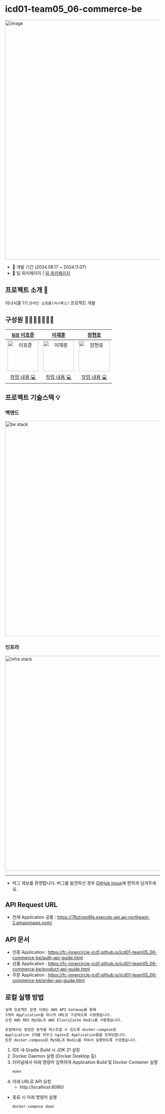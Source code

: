 # icd01-team05_06-commerce-be
<img width="779" alt="image" src="https://github.com/user-attachments/assets/ddf08a52-1a92-40a1-99e9-df6c606b70e5">


- 🚚 개발 기간 (2024.08.17 ~ 2024.11.07)
- 📝 팀 위키페이지 | [팀 위키페이지](https://github.com/FC-InnerCircle/icd01-team05_06-commerce-be/wiki)

## 프로젝트 소개 📝
이너서클 1기 `온라인 쇼핑몰(이너북스)` 프로젝트 개발

## 구성원 👨‍👨‍👧‍👧👩‍👦‍👦
|  [`팀장` 이호준](https://github.com/psh10066)|  [이재훈](https://github.com/hun-cloud)  |  [장현호](https://github.com/hyunolike)  | 
| :----------: |  :--------:  |  :--------:  |  
| <img src="https://avatars.githubusercontent.com/psh10066" width=100px alt="이호준"/>| <img src="https://avatars.githubusercontent.com/hun-cloud" width=100px alt="이재훈"/>  | <img src="https://avatars.githubusercontent.com/hyunolike" width=100px alt="장현호"/> |
|<a href="https://github.com/FC-InnerCircle/icd01-team05_06-commerce-be/commits/main?author=psh10066" title="Code">작업 내용 💻</a>|<a href="https://github.com/FC-InnerCircle/icd01-team05_06-commerce-be/commits/main?author=hun-cloud" title="Code">작업 내용 💻</a>|<a href="https://github.com/FC-InnerCircle/icd01-team05_06-commerce-be/commits/main?author=hyunolike" title="Code">작업 내용 💻</a>|

## 프로젝트 기술스택 💡
### 백엔드 
<img width="700" alt="be stack" src="https://github.com/user-attachments/assets/9c8fe3b2-bd59-4942-a926-97e665ff5455">

### 인프라 
<img width="700" alt="infra stack" src="https://github.com/user-attachments/assets/236f249b-2311-4c8b-b9f6-08883a663f3f">

---

- 버그 제보를 환영합니다. 버그를 발견하신 경우 [GitHub Issue](https://github.com/FC-InnerCircle/icd01-team05_06-commerce-be/issues)에 편하게
  남겨주세요.

<!-- ## 기술 스택

```
Kotlin 1.9.24 & JDK 21
Spring Boot 3.3.2
Gradle 8.8

MySQL
Spring Data JPA
Kotlin JDSL
Redis

JUnit5
RestDocs
```
--> 

## API Request URL
- 전체 Application 공통 : https://76ztyqn6fe.execute-api.ap-northeast-2.amazonaws.com/

## API 문서
- 인증 Application : https://fc-innercircle-icd1.github.io/icd01-team05_06-commerce-be/auth-api-guide.html
- 상품 Application : https://fc-innercircle-icd1.github.io/icd01-team05_06-commerce-be/product-api-guide.html
- 주문 Application : https://fc-innercircle-icd1.github.io/icd01-team05_06-commerce-be/order-api-guide.html

## 로컬 실행 방법

```
실제 프로젝트 운영 시에는 AWS API Gateway를 통해
3개의 Application을 하나의 URL로 구성하도록 사용했습니다.
또한 AWS RDS MySQL과 AWS ElastiCache Redis를 사용했습니다. 

로컬에서도 동일한 동작을 테스트할 수 있도록 docker-compose로
Application 3개를 띄우고 nginx로 Application들을 포워딩합니다.
또한 docker-compose로 MySQL과 Redis를 띄워서 실행하도록 구성했습니다. 
```

1. IDE 내 Gradle Build 시 JDK 21 설정
2. Docker Daemon 실행 (Docker Desktop 등)
3. 터미널에서 아래 명령어 입력하여 Application Build 및 Docker Container 실행
    ```bash
    make
    ```
4. 아래 URL로 API 요청
    - http://localhost:8080/

- 종료 시 아래 명령어 실행
    ```
    docker-compose down
    ```
